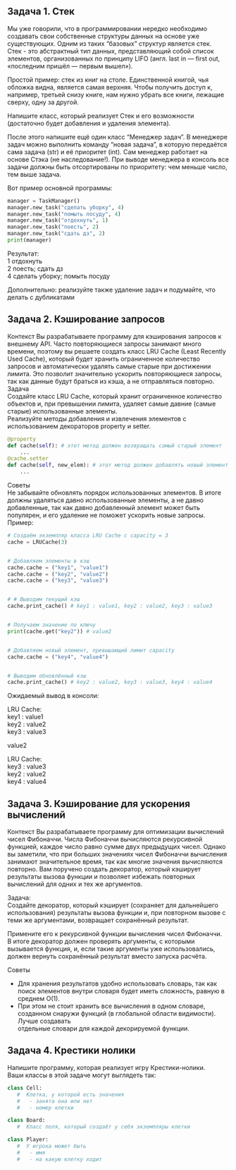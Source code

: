 ## Задача 1. Стек
Мы уже говорили, что в программировании нередко необходимо создавать свои собственные структуры данных на основе уже существующих. Одним из таких “базовых” структур является стек.  
Стек - это абстрактный тип данных, представляющий собой список элементов, организованных по принципу LIFO (англ. last in — first out, «последним пришёл — первым вышел»).  

Простой пример: стек из книг на столе. Единственной книгой, чья обложка видна, является самая верхняя. Чтобы получить доступ к, например, третьей снизу книге, нам нужно убрать все книги, лежащие сверху, одну за другой.  

Напишите класс, который реализует Стек и его возможности (достаточно будет добавления и удаления элемента).  

После этого напишите ещё один класс “Менеджер задач”. В менеджере задач можно выполнить команду “новая задача”, в которую передаётся сама задача (str) и её приоритет (int). Сам менеджер работает на основе Стэка (не наследование!).  При выводе менеджера в консоль все задачи должны быть отсортированы по приоритету: чем меньше число, тем выше задача.  

Вот пример основной программы:  
```python
manager = TaskManager()  
manager.new_task("сделать уборку", 4)  
manager.new_task("помыть посуду", 4)  
manager.new_task("отдохнуть", 1)  
manager.new_task("поесть", 2)  
manager.new_task("сдать дз", 2)  
print(manager)  
```

Результат:  
1 отдохнуть  
2 поесть; сдать дз  
4 сделать уборку; помыть посуду  
  
Дополнительно: реализуйте также удаление задач и подумайте, что делать с дубликатами  

## Задача 2. Кэширование запросов
Контекст
Вы разрабатываете программу для кэширования запросов к внешнему API. Часто повторяющиеся запросы занимают много времени, поэтому вы решаете создать класс LRU Cache (Least Recently Used Cache), который будет хранить ограниченное количество запросов и автоматически удалять самые старые при достижении лимита. Это позволит значительно ускорить повторяющиеся запросы, так как данные будут браться из кэша, а не отправляться повторно.  
Задача  
Создайте класс LRU Cache, который хранит ограниченное количество объектов и, при превышении лимита, удаляет самые давние (самые старые) использованные элементы.  
Реализуйте методы добавления и извлечения элементов с использованием декораторов property и setter.  
```python
@property
def cache(self): # этот метод должен возвращать самый старый элемент
    ...
@cache.setter
def cache(self, new_elem): # этот метод должен добавлять новый элемент
    ...
```

Советы  
Не забывайте обновлять порядок использованных элементов. В итоге должны удаляться давно использованные элементы, а не давно добавленные, так как давно добавленный элемент может быть популярен, и его удаление не поможет ускорить новые запросы.  
Пример:  

```python
# Создаём экземпляр класса LRU Cache с capacity = 3
cache = LRUCache(3)


# Добавляем элементы в кэш
cache.cache = ("key1", "value1")
cache.cache = ("key2", "value2")
cache.cache = ("key3", "value3")


# # Выводим текущий кэш
cache.print_cache() # key1 : value1, key2 : value2, key3 : value3


# Получаем значение по ключу
print(cache.get("key2")) # value2


# Добавляем новый элемент, превышающий лимит capacity
cache.cache = ("key4", "value4")


# Выводим обновлённый кэш
cache.print_cache() # key2 : value2, key3 : value3, key4 : value4
```

Ожидаемый вывод в консоли:  
  
LRU Cache:  
key1 : value1  
key2 : value2  
key3 : value3  
  
value2  
  
LRU Cache:  
key3 : value3  
key2 : value2  
key4 : value4  

## Задача 3. Кэширование для ускорения вычислений
Контекст
Вы разрабатываете программу для оптимизации вычислений чисел Фибоначчи. Числа Фибоначчи вычисляются рекурсивной функцией, каждое число равно сумме двух предыдущих чисел.  Однако вы заметили, что при больших значениях чисел Фибоначчи вычисления занимают значительное время, так как многие значения вычисляются повторно. Вам поручено создать декоратор, который кэширует результаты вызова функции и позволяет избежать повторных вычислений для одних и тех же аргументов.  

Задача:  
Создайте декоратор, который кэширует (сохраняет для дальнейшего использования) результаты вызова функции и, при повторном вызове с теми же аргументами, возвращает сохранённый результат.  

Примените его к рекурсивной функции вычисления чисел Фибоначчи.  
В итоге декоратор должен проверять аргументы, с которыми вызывается функция, и, если такие аргументы уже использовались, должен вернуть сохранённый результат вместо запуска расчёта.  

Советы  
- Для хранения результатов удобно использовать словарь, так как поиск элементов внутри словаря будет иметь сложность, равную в среднем O(1).  
- При этом не стоит хранить все вычисления в одном словаре, созданном снаружи функций (в глобальной области видимости). Лучше создавать  
 отдельные словари для каждой декорируемой функции.  

## Задача 4. Крестики нолики

Напишите программу, которая реализует игру Крестики-нолики.  
Ваши классы в этой задаче могут выглядеть так:  
```python
class Cell:
   #  Клетка, у которой есть значения
   #   - занята она или нет
   #   - номер клетки

class Board:
   #  Класс поля, который создаёт у себя экземпляры клетки

class Player:
   #  У игрока может быть
   #   - имя
   #   - на какую клетку ходит
```